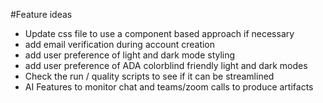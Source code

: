 #Feature ideas

- Update css file to use a component based approach if necessary
- add email verification during account creation
- add user preference of light and dark mode styling
- add user preference of ADA colorblind friendly light and dark modes
- Check the run / quality scripts to see if it can be streamlined
- AI Features to monitor chat and teams/zoom calls to produce artifacts